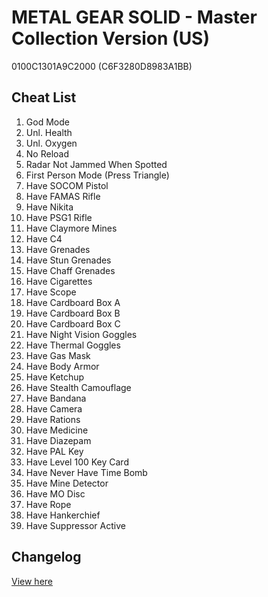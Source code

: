 # METAL GEAR SOLID - Master Collection Version (US)
0100C1301A9C2000 (C6F3280D8983A1BB)

## Cheat List
1. God Mode
1. Unl. Health
1. Unl. Oxygen
1. No Reload
1. Radar Not Jammed When Spotted
1. First Person Mode (Press Triangle)
1. Have SOCOM Pistol
1. Have FAMAS Rifle
1. Have Nikita
1. Have PSG1 Rifle
1. Have Claymore Mines
1. Have C4
1. Have Grenades
1. Have Stun Grenades
1. Have Chaff Grenades
1. Have Cigarettes
1. Have Scope
1. Have Cardboard Box A
1. Have Cardboard Box B
1. Have Cardboard Box C
1. Have Night Vision Goggles
1. Have Thermal Goggles
1. Have Gas Mask
1. Have Body Armor
1. Have Ketchup
1. Have Stealth Camouflage
1. Have Bandana
1. Have Camera
1. Have Rations
1. Have Medicine
1. Have Diazepam
1. Have PAL Key
1. Have Level 100 Key Card
1. Have Never Have Time Bomb
1. Have Mine Detector
1. Have MO Disc
1. Have Rope
1. Have Hankerchief
1. Have Suppressor Active

## Changelog
[View here](./CHANGELOG.md)